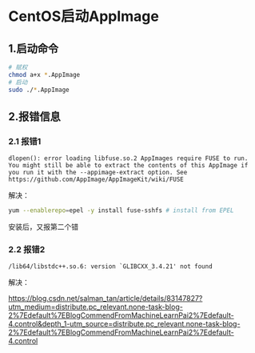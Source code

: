 # CentOS启动AppImage

## 1.启动命令

```sh
# 赋权
chmod a+x *.AppImage
# 启动
sudo ./*.AppImage
```

## 2.报错信息

### 2.1 报错1

```
dlopen(): error loading libfuse.so.2 AppImages require FUSE to run. You might still be able to extract the contents of this AppImage if you run it with the --appimage-extract option. See https://github.com/AppImage/AppImageKit/wiki/FUSE
```

解决：

```sh
yum --enablerepo=epel -y install fuse-sshfs # install from EPEL
```

安装后，又报第二个错

### 2.2 报错2

```
/lib64/libstdc++.so.6: version `GLIBCXX_3.4.21' not found
```

解决：

https://blog.csdn.net/salman_tan/article/details/83147827?utm_medium=distribute.pc_relevant.none-task-blog-2%7Edefault%7EBlogCommendFromMachineLearnPai2%7Edefault-4.control&depth_1-utm_source=distribute.pc_relevant.none-task-blog-2%7Edefault%7EBlogCommendFromMachineLearnPai2%7Edefault-4.control
